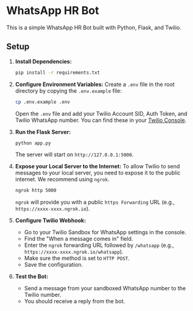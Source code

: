 # WhatsApp HR Bot

This is a simple WhatsApp HR Bot built with Python, Flask, and Twilio.

## Setup

1.  **Install Dependencies:**
    ```bash
    pip install -r requirements.txt
    ```

2.  **Configure Environment Variables:**
    Create a `.env` file in the root directory by copying the `.env.example` file:
    ```bash
    cp .env.example .env
    ```
    Open the `.env` file and add your Twilio Account SID, Auth Token, and Twilio WhatsApp number. You can find these in your [Twilio Console](https://www.twilio.com/console).

3.  **Run the Flask Server:**
    ```bash
    python app.py
    ```
    The server will start on `http://127.0.0.1:5000`.

4.  **Expose your Local Server to the Internet:**
    To allow Twilio to send messages to your local server, you need to expose it to the public internet. We recommend using `ngrok`.
    ```bash
    ngrok http 5000
    ```
    `ngrok` will provide you with a public `https Forwarding` URL (e.g., `https://xxxx-xxxx.ngrok.io`).

5.  **Configure Twilio Webhook:**
    - Go to your Twilio Sandbox for WhatsApp settings in the console.
    - Find the "When a message comes in" field.
    - Enter the `ngrok` forwarding URL followed by `/whatsapp` (e.g., `https://xxxx-xxxx.ngrok.io/whatsapp`).
    - Make sure the method is set to `HTTP POST`.
    - Save the configuration.

6.  **Test the Bot:**
    - Send a message from your sandboxed WhatsApp number to the Twilio number.
    - You should receive a reply from the bot.

